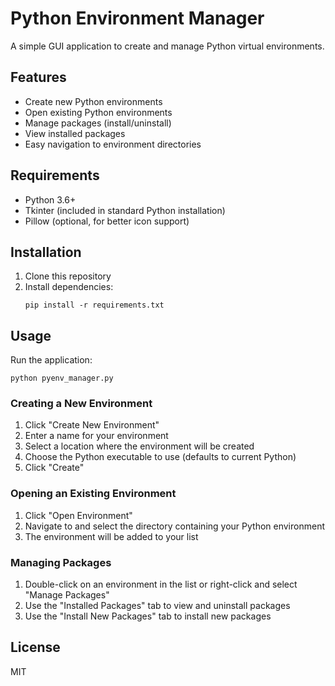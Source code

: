 # Python Environment Manager

A simple GUI application to create and manage Python virtual environments.

## Features

- Create new Python environments
- Open existing Python environments
- Manage packages (install/uninstall)
- View installed packages
- Easy navigation to environment directories

## Requirements

- Python 3.6+
- Tkinter (included in standard Python installation)
- Pillow (optional, for better icon support)

## Installation

1. Clone this repository
2. Install dependencies:
   ```
   pip install -r requirements.txt
   ```

## Usage

Run the application:

```
python pyenv_manager.py
```

### Creating a New Environment

1. Click "Create New Environment"
2. Enter a name for your environment
3. Select a location where the environment will be created
4. Choose the Python executable to use (defaults to current Python)
5. Click "Create"

### Opening an Existing Environment

1. Click "Open Environment"
2. Navigate to and select the directory containing your Python environment
3. The environment will be added to your list

### Managing Packages

1. Double-click on an environment in the list or right-click and select "Manage Packages"
2. Use the "Installed Packages" tab to view and uninstall packages
3. Use the "Install New Packages" tab to install new packages

## License

MIT
